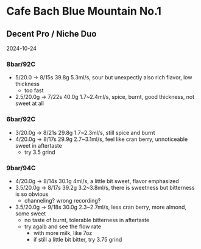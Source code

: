 # Cafe Bach Blue Mountain No.1

## Decent Pro / Niche Duo

2024-10-24

### 8bar/92C

- 5/20.0 -> 8/15s 39.8g 5.3ml/s, sour but unexpectly also rich flavor, low thickness
  - too fast
- 2.5/20.0g -> 7/22s 40.0g 1.7\~2.4ml/s, spice, burnt, good thickness, not sweet at all

### 6bar/92C

- 3/20.0g -> 8/21s 29.8g 1.7\~2.3ml/s, still spice and burnt
- 4/20.0g -> 8/17s 29.9g 2.7\~3.1ml/s, feel like cran berry, unnoticeable sweet in aftertaste
  - try 3.5 grind

### 9bar/94C

- 4/20.0g -> 8/14s 30.1g 4ml/s, a little bit sweet, flavor emphasized
- 3.5/20.0g -> 8/17s 39.2g 3.2\~3.8ml/s, there is sweetness but bitterness is so obvious
  - channeling? wrong recording?
- 3.5/20.0g -> 9/18s 30.0g 2.3\~2.7ml/s, less cran berry, more almond, some sweet
  - no taste of burnt, tolerable bitterness in aftertaste
  - try agaib and see the flow rate
    - with more milk, like 7oz
    - if still a little bit bitter, try 3.75 grind
